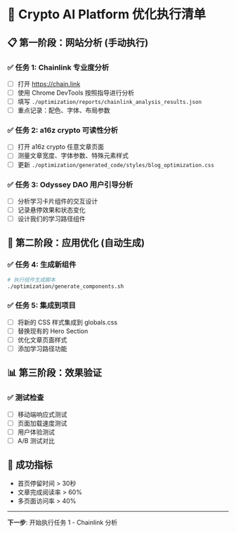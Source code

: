# 🎯 Crypto AI Platform 优化执行清单

## 📋 第一阶段：网站分析 (手动执行)

### ✅ 任务 1: Chainlink 专业度分析
- [ ] 打开 https://chain.link
- [ ] 使用 Chrome DevTools 按照指导进行分析
- [ ] 填写 `./optimization/reports/chainlink_analysis_results.json`
- [ ] 重点记录：配色、字体、布局参数

### ✅ 任务 2: a16z crypto 可读性分析  
- [ ] 打开 a16z crypto 任意文章页面
- [ ] 测量文章宽度、字体参数、特殊元素样式
- [ ] 更新 `./optimization/generated_code/styles/blog_optimization.css`

### ✅ 任务 3: Odyssey DAO 用户引导分析
- [ ] 分析学习卡片组件的交互设计
- [ ] 记录悬停效果和状态变化
- [ ] 设计我们的学习路径组件

## 🔧 第二阶段：应用优化 (自动生成)

### ✅ 任务 4: 生成新组件
```bash
# 执行组件生成脚本
./optimization/generate_components.sh
```

### ✅ 任务 5: 集成到项目
- [ ] 将新的 CSS 样式集成到 globals.css
- [ ] 替换现有的 Hero Section
- [ ] 优化文章页面样式
- [ ] 添加学习路径功能

## 📊 第三阶段：效果验证

### ✅ 测试检查
- [ ] 移动端响应式测试
- [ ] 页面加载速度测试
- [ ] 用户体验测试
- [ ] A/B 测试对比

## 🎯 成功指标
- 首页停留时间 > 30秒
- 文章完成阅读率 > 60%
- 多页面访问率 > 40%

---

**下一步**: 开始执行任务 1 - Chainlink 分析
